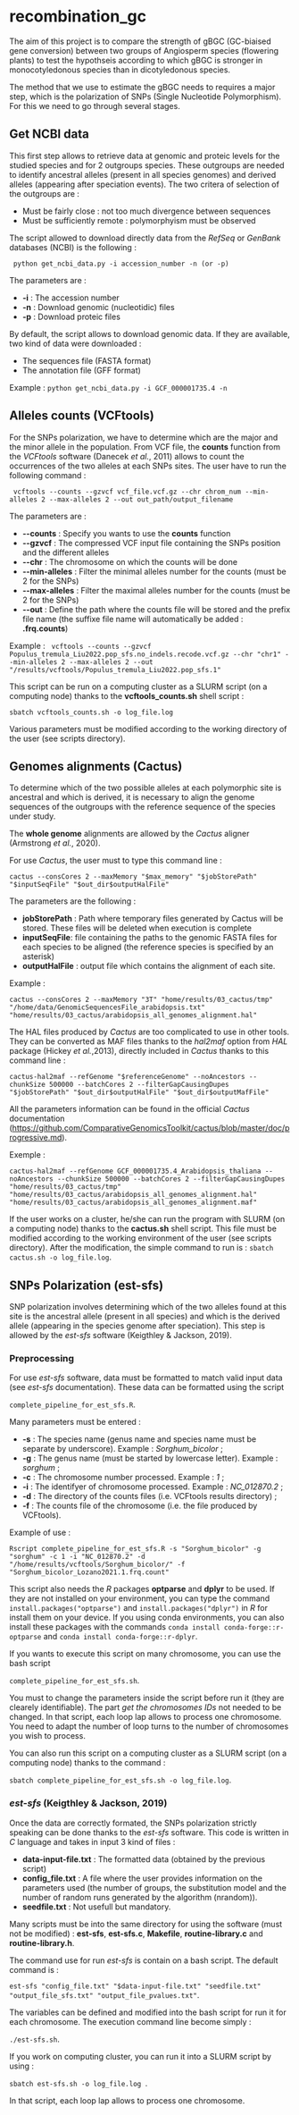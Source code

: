 # recombination_gc

The aim of this project is to compare the strength of gBGC (GC-biaised gene conversion) between two groups of Angiosperm species (flowering plants) to test the hypothseis according to which gBGC is stronger in monocotyledonous species than in dicotyledonous species.

The method that we use to estimate the gBGC needs to requires a major step, which is the polarization of SNPs (Single Nucleotide Polymorphism). For this we need to go through several stages.

## Get NCBI data

This first step allows to retrieve data at genomic and proteic levels for the studied species and for 2 outgroups species. These outgroups are needed to identify ancestral alleles (present in all species genomes) and derived alleles (appearing after speciation events). The two critera of selection of the outgroups are : 
 * Must be fairly close : not too much divergence between sequences
 * Must be sufficiently remote : polymorphyism must be observed

The script allowed to download directly data from the _RefSeq_ or _GenBank_ databases (NCBI) is the following : 

``` python get_ncbi_data.py -i accession_number -n (or -p)``` 

The parameters are :
 * __-i__ : The accession number
 * __-n__ : Download genomic (nucleotidic) files
 * __-p__ : Download proteic files

By default, the script allows to download genomic data. If they are available, two kind of data were downloaded : 
 * The sequences file (FASTA format)
 * The annotation file (GFF format)

Example : ```python get_ncbi_data.py -i GCF_000001735.4 -n```

## Alleles counts (VCFtools)

For the SNPs polarization, we have to determine which are the major and the minor allele in the population. From VCF file, the __counts__ function from the _VCFtools_ software (Danecek _et al._, 2011) allows to count the occurrences of the two alleles at each SNPs sites.
The user have to run the following command :

``` vcftools --counts --gzvcf vcf_file.vcf.gz --chr chrom_num --min-alleles 2 --max-alleles 2 --out out_path/output_filename```

The parameters are :
 * __--counts__ : Specify you wants to use the **counts** function 
 * __--gzvcf__ : The compressed VCF input file containing the SNPs position and the different alleles
 * __--chr__ : The chromosome on which the counts will be done
 * __--min-alleles__ : Filter the minimal alleles number for the counts (must be 2 for the SNPs)
 * __--max-alleles__ : Filter the maximal alleles number for the counts (must be 2 for the SNPs)
 * __--out__ : Define the path where the counts file will be stored and the prefix file name (the suffixe file name will automatically be added : __.frq.counts__)

Example :
``` vcftools --counts --gzvcf Populus_tremula_Liu2022.pop_sfs.no_indels.recode.vcf.gz --chr "chr1" --min-alleles 2 --max-alleles 2 --out "/results/vcftools/Populus_tremula_Liu2022.pop_sfs.1"```

This script can be run on a computing cluster as a SLURM script (on a computing node) thanks to the **vcftools_counts.sh** shell script :

``` sbatch vcftools_counts.sh -o log_file.log ```

Various parameters must be modified according to the working directory of the user (see scripts directory).

## Genomes alignments (Cactus)

To determine which of the two possible alleles at each polymorphic site is ancestral and which is derived, it is necessary to align the genome sequences of the outgroups with the reference sequence of the species under study.

The **whole genome** alignments are allowed by the *Cactus* aligner (Armstrong *et al.*, 2020).

For use *Cactus*, the user must to type this command line : 

``` cactus --consCores 2 --maxMemory "$max_memory" "$jobStorePath" "$inputSeqFile" "$out_dir$outputHalFile" ```

The parameters are the following : 
 * __jobStorePath__ : Path where temporary files generated by Cactus will be stored. These files will be deleted when execution is complete
 * __inputSeqFile__: file containing the paths to the genomic FASTA files for each species to be aligned (the reference species is
specified by an asterisk)
* __outputHalFile__ : output file which contains the alignment of each site.

Example : 

``` cactus --consCores 2 --maxMemory "3T" "home/results/03_cactus/tmp" "/home/data/GenomicSequencesFile_arabidopsis.txt" "home/results/03_cactus/arabidopsis_all_genomes_alignment.hal" ```

The HAL files produced by *Cactus* are too complicated to use in other tools. They can be converted as MAF files thanks to the *hal2maf* option from *HAL* package (Hickey *et al.*,2013), directly included in *Cactus* thanks to this command line :

``` cactus-hal2maf --refGenome "$referenceGenome" --noAncestors --chunkSize 500000 --batchCores 2 --filterGapCausingDupes "$jobStorePath" "$out_dir$outputHalFile" "$out_dir$outputMafFile" ```

All the parameters information can be found in the official *Cactus* documentation (https://github.com/ComparativeGenomicsToolkit/cactus/blob/master/doc/progressive.md).

Exemple :

```cactus-hal2maf --refGenome GCF_000001735.4_Arabidopsis_thaliana --noAncestors --chunkSize 500000 --batchCores 2 --filterGapCausingDupes "home/results/03_cactus/tmp" "home/results/03_cactus/arabidopsis_all_genomes_alignment.hal" "home/results/03_cactus/arabidopsis_all_genomes_alignment.maf"```

If the user works on a cluster, he/she can run the program with SLURM (on a computing node) thanks to the **cactus.sh** shell script. This file must be modified according to the working environment of the user (see scripts directory). After the modification, the simple command to run is : ```sbatch cactus.sh -o log_file.log```.

## SNPs Polarization (est-sfs)
SNP polarization involves determining which of the two alleles found at this site is the ancestral allele (present in all species) and which is the derived allele (appearing in the species genome after speciation). This step is allowed by the *est-sfs* software (Keigthley & Jackson, 2019).

### Preprocessing
For use *est-sfs* software, data must be formatted to match valid input data (see *est-sfs* documentation). These data can be formatted using the script 

```complete_pipeline_for_est_sfs.R```.

Many parameters must be entered : 

 * **-s** : The species name (genus name and species name must be separate by underscore). Example : *Sorghum_bicolor* ;
 * **-g** : The genus name (must be started by lowercase letter). Example : *sorghum* ;
 * **-c** : The chromosome number processed. Example : *1* ;
 * **-i** : The identifyer of chromosome processed. Example : *NC_012870.2* ;
 * **-d** : The directory of the counts files (i.e. VCFtools results directory) ;
 * **-f** : The counts file of the chromosome (i.e. the file produced by VCFtools).

Example of use : 

```Rscript complete_pipeline_for_est_sfs.R -s "Sorghum_bicolor" -g "sorghum" -c 1 -i "NC_012870.2" -d "/home/results/vcftools/Sorghum_bicolor/" -f "Sorghum_bicolor_Lozano2021.1.frq.count"```


This script also needs the *R* packages **optparse** and **dplyr** to be used. If they are not installed on your environment, you can type the command ```install.packages("optparse")``` and ```install.packages("dplyr")``` in *R* for install them on your device. If you using conda environments, you can also install these packages with the commands ```conda install conda-forge::r-optparse``` and ```conda install conda-forge::r-dplyr```.

If you wants to execute this script on many chromosome, you can use the bash script 

```complete_pipeline_for_est_sfs.sh```.

You must to change the parameters inside the script before run it (they are clearely identifiable). The part *get the chromosomes IDs* not needed to be changed. In that script, each loop lap allows to process one chromosome. You need to adapt the number of loop turns to the number of chromosomes you wish to process.

You can also run this script on a computing cluster as a SLURM script (on a computing node) thanks to the command :

``` sbatch complete_pipeline_for_est_sfs.sh -o log_file.log ```.

### *est-sfs* (Keigthley & Jackson, 2019)

Once the data are correctly formated, the SNPs polarization strictly speaking can be done thanks to the *est-sfs* software. This code is written in *C* language and takes in input 3 kind of files : 

 * **data-input-file.txt** : The formatted data (obtained by the previous script)
 * **config_file.txt** : A file where the user provides information on the parameters used (the number of groups, the substitution model and the number of random runs generated by the algorithm (nrandom)).
 * **seedfile.txt** : Not usefull but mandatory.

Many scripts must be into the same directory for using the software (must not be modified) : **est-sfs**, **est-sfs.c**, **Makefile**, **routine-library.c** and **routine-library.h**.

The command use for run *est-sfs* is contain on a bash script. The default command is : 

```est-sfs "config_file.txt" "$data-input-file.txt" "seedfile.txt" "output_file_sfs.txt" "output_file_pvalues.txt"```.

The variables can be defined and modified into the bash script for run it for each chromosome. The execution command line become simply :

```./est-sfs.sh```.

If you work on computing cluster, you can run it into a SLURM script by using : 

```sbatch est-sfs.sh -o log_file.log ```.

In that script, each loop lap allows to process one chromosome.